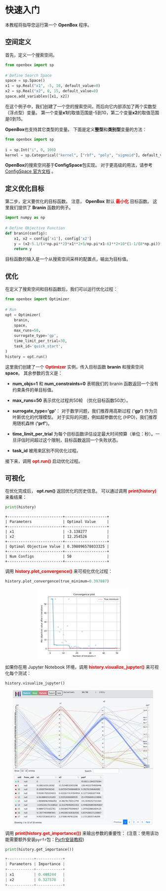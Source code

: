 # 快速入门

本教程将指导您运行第一个 **OpenBox** 程序。

## 空间定义

首先，定义一个搜索空间。

```python
from openbox import sp

# Define Search Space
space = sp.Space()
x1 = sp.Real("x1", -5, 10, default_value=0)
x2 = sp.Real("x2", 0, 15, default_value=0)
space.add_variables([x1, x2])
```

在这个例子中，我们创建了一个空的搜索空间，而后向它内部添加了两个实数型（浮点型）变量。
第一个变量**x1**的取值范围是-5到10，第二个变量**x2**的取值范围是0到15。

**OpenBox**也支持其它类型的变量。
下面是定义**整型**和**类别型**变量的方法：

```python
from openbox import sp

i = sp.Int("i", 0, 100) 
kernel = sp.Categorical("kernel", ["rbf", "poly", "sigmoid"], default_value="rbf")
```

**OpenBox**的搜索空间基于**ConfigSpace**包实现。
对于更高级的用法，请参考 [ConfigSpace 官方文档](https://automl.github.io/ConfigSpace/master/index.html) 。

## 定义优化目标

第二步，定义要优化的目标函数。
注意， **OpenBox** 默认 <font color=#FF0000>**最小化**</font> 目标函数。
这里我们提供了 **Branin** 函数的例子。

```python
import numpy as np

# Define Objective Function
def branin(config):
    x1, x2 = config['x1'], config['x2']
    y = (x2-5.1/(4*np.pi**2)*x1**2+5/np.pi*x1-6)**2+10*(1-1/(8*np.pi))*np.cos(x1)+10
    return y
```

目标函数的输入是一个从搜索空间采样的配置点，输出为目标值。


## 优化

在定义了搜索空间和目标函数后，我们可以运行优化过程：

```python
from openbox import Optimizer

# Run
opt = Optimizer(
    branin,
    space,
    max_runs=50,
    surrogate_type='gp',
    time_limit_per_trial=30,
    task_id='quick_start',
)
history = opt.run()
```

这里我们创建了一个 <font color=#FF0000>**Optimizer**</font> 实例，传入目标函数 **branin** 和搜索空间 **space**。 
其余参数的含义是：

+ **num_objs=1** 和 **num_constraints=0** 表明我们的 branin 函数返回一个没有约束条件的单目标值。

+ **max_runs=50** 表示优化过程共50轮 （优化目标函数50次）。

+ **surrogate_type='gp'**： 对于数学问题，我们推荐用高斯过程 (**'gp'**) 作为贝叶斯优化的代理模型。
对于实际的问题，例如超参数优化 (HPO)，我们推荐用随机森林 (**'prf'**)。

+ **time_limit_per_trial** 为每个目标函数评估设定最大时间预算（单位：秒）。一旦评估时间超过这个限制，目标函数返回一个失败状态。

+ **task_id** 被用来区别不同优化过程。

接下来，调用 <font color=#FF0000>**opt.run()**</font> 启动优化过程。

## 可视化

在优化完成后， **opt.run()** 返回优化的历史信息。
可以通过调用 <font color=#FF0000>**print(history)**</font> 来看结果：

```python
print(history)
```

```
+-------------------------+-------------------+
| Parameters              | Optimal Value     |
+-------------------------+-------------------+
| x1                      | -3.138277         |
| x2                      | 12.254526         |
+-------------------------+-------------------+
| Optimal Objective Value | 0.398096578033325 |
+-------------------------+-------------------+
| Num Configs             | 50                |
+-------------------------+-------------------+
```

调用 <font color=#FF0000>**history.plot_convergence()**</font> 来可视化优化过程：

```python
history.plot_convergence(true_minimum=0.397887)
```

<p align="center">
<img src="https://raw.githubusercontent.com/PKU-DAIR/open-box/master/docs/imgs/plot_convergence_branin.png" width="60%">
</p>

如果你在用 Jupyter Notebook 环境，调用 <font color=#FF0000>**history.visualize_jupyter()**</font> 来可视化每个测试：

```python
history.visualize_jupyter()
```

<p align="center">
<img src="https://raw.githubusercontent.com/PKU-DAIR/open-box/master/docs/imgs/visualize_jupyter_branin.png" width="90%">
</p>

调用 <font color=#FF0000>**print(history.get_importance())**</font> 来输出参数的重要性：
(注意：使用该功能需要额外安装`pyrfr`包：[Pyrfr安装教程](../installation/install_pyrfr.md))

```python
print(history.get_importance())
```

```python
+------------+------------+
| Parameters | Importance |
+------------+------------+
| x1         | 0.488244   |
| x2         | 0.327570   |
+------------+------------+
```
